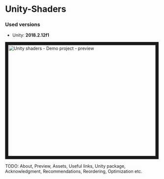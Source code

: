 # Unity-Shaders

### Used versions
* Unity: <b>2018.2.12f1</b>

<a href="http://www.youtube.com/watch?feature=player_embedded&v=yFSE7bM7LkE
" target="_blank"><img src="http://img.youtube.com/vi/yFSE7bM7LkE/0.jpg" 
alt="Unity shaders - Demo project - preview " width="480" height="360" border="10" /></a>

TODO: 
About, Preview, Assets, Useful links, Unity package, Acknowledgment, Recommendations, Reordering, Optimization etc.   
